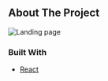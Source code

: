 ## About The Project

![Landing page](https://res.cloudinary.com/di32yybrd/image/upload/v1632903677/plantpedia/plant_iaazho.png)

### Built With

* [React](https://reactjs.org/)
